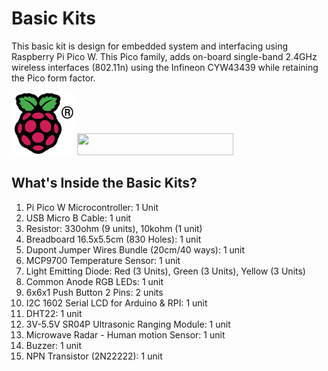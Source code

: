 # Basic Kits
This basic kit is design for embedded system and interfacing using Raspberry Pi Pico W. This Pico family, adds on-board single-band 2.4GHz wireless interfaces (802.11n) using the Infineon CYW43439 while retaining the Pico form factor.

<img src= "https://github.com/mymadi/FKTE-Cytron/blob/main/images/COLOUR-Raspberry-Pi-Symbol-Registered.png" width="101" height="101" alt="Raspberry Pi Logo">
<img src= "https://norasmadi.unimap.edu.my/images/pipico.png" width="250" height="35">
<br>

## What's Inside the Basic Kits?
1. Pi Pico W Microcontroller: 1 Unit
2. USB Micro B Cable: 1 unit
3. Resistor: 330ohm (9 units), 10kohm (1 unit)
4. Breadboard 16.5x5.5cm (830 Holes): 1 unit
5. Dupont Jumper Wires Bundle (20cm/40 ways): 1 unit
6. MCP9700 Temperature Sensor: 1 unit
7. Light Emitting Diode: Red (3 Units), Green (3 Units), Yellow (3 Units)
8. Common Anode RGB LEDs: 1 unit
9. 6x6x1 Push Button 2 Pins: 2 units
10. I2C 1602 Serial LCD for Arduino & RPI: 1 unit
11. DHT22: 1 unit
12. 3V-5.5V SR04P Ultrasonic Ranging Module: 1 unit
13. Microwave Radar - Human motion Sensor: 1 unit
14. Buzzer: 1 unit
15. NPN Transistor (2N22222): 1 unit

